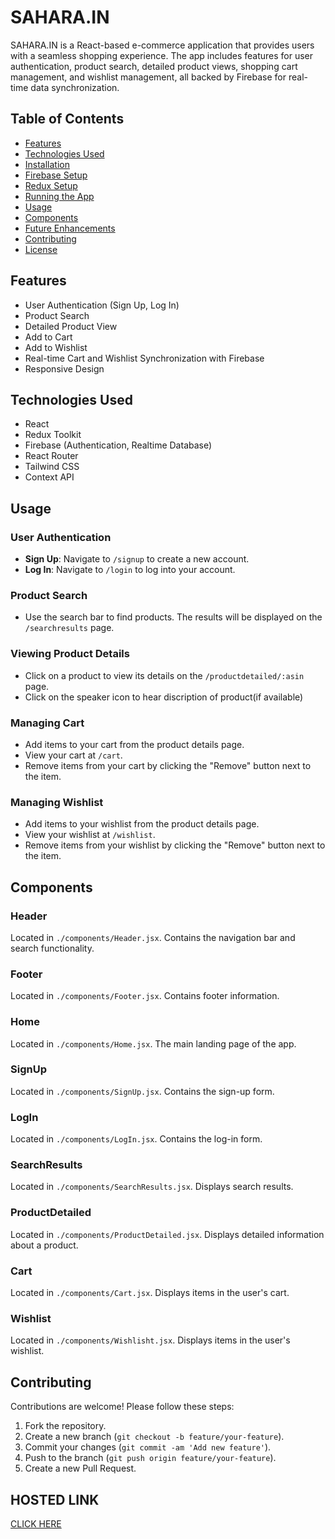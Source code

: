 <!-- @format -->

# SAHARA.IN


SAHARA.IN is a React-based e-commerce application that provides users with a seamless shopping experience. The app includes features for user authentication, product search, detailed product views, shopping cart management, and wishlist management, all backed by Firebase for real-time data synchronization.

## Table of Contents

- [Features](#features)
- [Technologies Used](#technologies-used)
- [Installation](#installation)
- [Firebase Setup](#firebase-setup)
- [Redux Setup](#redux-setup)
- [Running the App](#running-the-app)
- [Usage](#usage)
- [Components](#components)
- [Future Enhancements](#future-enhancements)
- [Contributing](#contributing)
- [License](#license)

## Features

- User Authentication (Sign Up, Log In)
- Product Search
- Detailed Product View
- Add to Cart
- Add to Wishlist
- Real-time Cart and Wishlist Synchronization with Firebase
- Responsive Design

## Technologies Used

- React
- Redux Toolkit
- Firebase (Authentication, Realtime Database)
- React Router
- Tailwind CSS
- Context API


## Usage

### User Authentication

- **Sign Up**: Navigate to `/signup` to create a new account.
- **Log In**: Navigate to `/login` to log into your account.

### Product Search

- Use the search bar to find products. The results will be displayed on the `/searchresults` page.

### Viewing Product Details

- Click on a product to view its details on the `/productdetailed/:asin` page.
- Click on the speaker icon to hear discription of product(if available)

### Managing Cart

- Add items to your cart from the product details page.
- View your cart at `/cart`.
- Remove items from your cart by clicking the "Remove" button next to the item.


### Managing Wishlist

- Add items to your wishlist from the product details page.
- View your wishlist at `/wishlist`.
- Remove items from your wishlist by clicking the "Remove" button next to the item.

## Components

### Header

Located in `./components/Header.jsx`. Contains the navigation bar and search functionality.

### Footer

Located in `./components/Footer.jsx`. Contains footer information.

### Home

Located in `./components/Home.jsx`. The main landing page of the app.

### SignUp

Located in `./components/SignUp.jsx`. Contains the sign-up form.

### LogIn

Located in `./components/LogIn.jsx`. Contains the log-in form.

### SearchResults

Located in `./components/SearchResults.jsx`. Displays search results.

### ProductDetailed

Located in `./components/ProductDetailed.jsx`. Displays detailed information about a product.

### Cart

Located in `./components/Cart.jsx`. Displays items in the user's cart.

### Wishlist

Located in `./components/Wishlisht.jsx`. Displays items in the user's wishlist.

## Contributing

Contributions are welcome! Please follow these steps:

1. Fork the repository.
2. Create a new branch (`git checkout -b feature/your-feature`).
3. Commit your changes (`git commit -am 'Add new feature'`).
4. Push to the branch (`git push origin feature/your-feature`).
5. Create a new Pull Request.

## HOSTED LINK

[CLICK HERE](https://sahara-in.vercel.app/)
